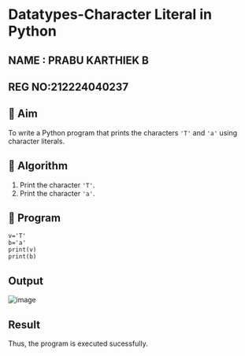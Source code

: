 # Datatypes-Character Literal in Python

## NAME : PRABU KARTHIEK B
## REG NO:212224040237
## 🎯 Aim
To write a Python program that prints the characters `'T'` and `'a'` using character literals.

## 🧠 Algorithm
1. Print the character `'T'`.
2. Print the character `'a'`.

## 🧾 Program
```
v='T'
b='a'
print(v)
print(b)
```

## Output
![image](https://github.com/user-attachments/assets/68d3f78b-4aea-499c-b8e8-feeb6ecaf39f)


## Result
Thus, the program is executed sucessfully.
